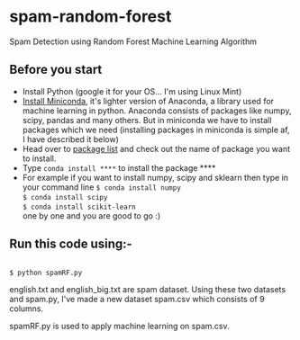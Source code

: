 # spam-random-forest
Spam Detection using Random Forest Machine Learning Algorithm

<h2>Before you start</h2>
<ul>
  <li>Install Python (google it for your OS... I'm using Linux Mint)</li>
  <li><a href="https://conda.io/miniconda.html">Install Miniconda</a>, it's lighter version of Anaconda, a library used for machine learning in python. Anaconda consists of packages like numpy, scipy, pandas and many others. But in miniconda we have to install packages which we need (installing packages in miniconda is simple af, I have described it below)</li>
  <li>Head over to <a href = "https://docs.anaconda.com/anaconda/packages/pkg-docs.html">package list</a> and check out the name of package you want to install.</li>
  <li>Type <code>conda install ****</code> to install the package ****</li>
  <li>For example if you want to install numpy, scipy and sklearn then type in your command line 
    <code>$ conda install numpy</code><br>
    <code>$ conda install scipy</code><br>
    <code>$ conda install scikit-learn</code><br>
    one by one and you are good to go :)

  </li>
  
  
</ul>

<h2>Run this code using:-</h2>

<code>
$ python spamRF.py  
</code>
<p>
english.txt and english_big.txt are spam dataset.
Using these two datasets and spam.py, I've made a new dataset spam.csv which consists of 9 columns.

spamRF.py is used to apply machine learning on spam.csv.
</p>
